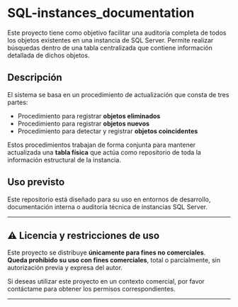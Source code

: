# SQL-instances_documentation

Este proyecto tiene como objetivo facilitar una auditoría completa de todos los objetos existentes en una instancia de SQL Server. Permite realizar búsquedas dentro de una tabla centralizada que contiene información detallada de dichos objetos.

## Descripción

El sistema se basa en un procedimiento de actualización que consta de tres partes:

- Procedimiento para registrar **objetos eliminados**
- Procedimiento para registrar **objetos nuevos**
- Procedimiento para detectar y registrar **objetos coincidentes**

Estos procedimientos trabajan de forma conjunta para mantener actualizada una **tabla física** que actúa como repositorio de toda la información estructural de la instancia.

## Uso previsto

Este repositorio está diseñado para su uso en entornos de desarrollo, documentación interna o auditoría técnica de instancias SQL Server.

---

## ⚠️ Licencia y restricciones de uso

Este proyecto se distribuye **únicamente para fines no comerciales**.  
**Queda prohibido su uso con fines comerciales**, total o parcialmente, sin autorización previa y expresa del autor.

Si deseas utilizar este proyecto en un contexto comercial, por favor contáctame para obtener los permisos correspondientes.

---

